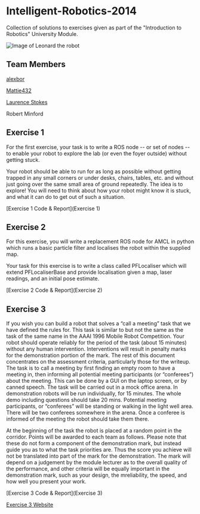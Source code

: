 # Intelligent-Robotics-2014
Collection of solutions to exercises given as part of the "Introduction to Robotics" University Module.

![Image of Leonard the robot](https://mattie432.github.io/Intelligent-Robotics-2014/img/robot_full.png)
## Team Members

[alexbor](https://github.com/alexbor)

[Mattie432](https://github.com/Mattie432)

[Laurence Stokes](https://github.com/LaurenceStokes)

Robert Minford

## Exercise 1
For the first exercise, your task is to write a ROS node -- or set of nodes -- to enable your robot to explore the lab (or even the foyer outside) without getting stuck.

Your robot should be able to run for as long as possible without getting trapped in any small corners or under desks, chairs, tables, etc. and without just going over the same small area of ground repeatedly. The idea is to explore! You will need to think about how your robot might know it is stuck, and what it can do to get out of such a situation.

[Exercise 1 Code & Report](Exercise 1)


## Exercise 2
For this exercise, you will write a replacement ROS node for AMCL in python which runs a basic particle filter and localises the robot within the supplied map.

Your task for this exercise is to write a class called PFLocaliser which will extend PFLocaliserBase and provide localisation given a map, laser readings, and an initial pose estimate.

[Exercise 2 Code & Report](Exercise 2)


## Exercise 3
If you wish you can build a robot that solves a “call a meeting” task that we have defined the rules for. This task is similar to but not the same as the task of the same name in the AAAI 1996 Mobile Robot Competition. Your robot should operate reliably for the period of the task (about 15 minutes) without any human intervention. Interventions will result in penalty marks for the demonstration portion of the mark. The rest of this document concentrates on the assessment criteria, particularly those for the writeup. The task is to call a meeting by first finding an empty room to have a meeting in, then informing all potential meeting participants (or “conferees”) about the meeting. This can be done by a GUI on the laptop screen, or by canned speech. The task will be carried out in a mock office arena. In demonstration robots will be run individually, for 15 minutes. The whole demo including questions should take 20 mins. Potential meeting participants, or “conferees” will be standing or walking in the light well area. There will be two conferees somewhere in the arena. Once a conferee is informed of the meeting the robot should take them there.

At the beginning of the task the robot is placed at a random point in the corridor. Points will be awarded to each team as follows. Please note that these do not form a component of the demonstration mark, but instead guide you as to what the task priorities are. Thus the score you achieve will not be translated into part of the mark for the demonstration. The mark will depend on a judgement by the module lecturer as to the overall quality of the performance, and other criteria will be equally important in the demonstration mark, such as your design, the mreliability, the speed, and how well you present your work.

[Exercise 3 Code & Report](Exercise 3)

[Exercise 3 Website](https://mattie432.github.io/Intelligent-Robotics-2014/)
